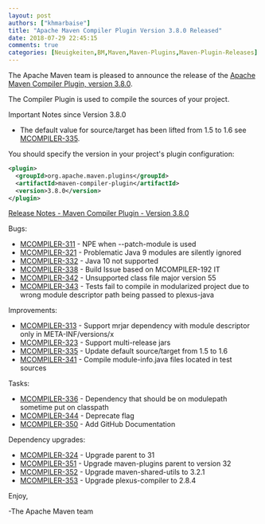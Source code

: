 ```yaml
---
layout: post
authors: ["khmarbaise"]
title: "Apache Maven Compiler Plugin Version 3.8.0 Released"
date: 2018-07-29 22:45:15
comments: true
categories: [Neuigkeiten,BM,Maven,Maven-Plugins,Maven-Plugin-Releases]
---
```

The Apache Maven team is pleased to announce the release of the 
[Apache Maven Compiler Plugin, version 3.8.0](https://maven.apache.org/plugins/maven-compiler-plugin/).

The Compiler Plugin is used to compile the sources of your project. 

Important Notes since Version 3.8.0

 * The default value for source/target has been lifted 
   from 1.5 to 1.6 see [MCOMPILER-335](https://issues.apache.org/jira/browse/MCOMPILER-335).


You should specify the version in your project's plugin configuration:

``` xml
<plugin>
  <groupId>org.apache.maven.plugins</groupId>
  <artifactId>maven-compiler-plugin</artifactId>
  <version>3.8.0</version>
</plugin>
```

<!-- more -->

[Release Notes - Maven Compiler Plugin - Version 3.8.0](https://issues.apache.org/jira/secure/ReleaseNote.jspa?projectId=12317225&version=12341563)


Bugs:

 * [MCOMPILER-311](https://issues.apache.org/jira/browse/MCOMPILER-311) - NPE when --patch-module is used
 * [MCOMPILER-321](https://issues.apache.org/jira/browse/MCOMPILER-321) - Problematic Java 9 modules are silently ignored
 * [MCOMPILER-332](https://issues.apache.org/jira/browse/MCOMPILER-332) - Java 10 not supported
 * [MCOMPILER-338](https://issues.apache.org/jira/browse/MCOMPILER-338) - Build Issue based on MCOMPILER-192 IT
 * [MCOMPILER-342](https://issues.apache.org/jira/browse/MCOMPILER-342) - Unsupported class file major version 55
 * [MCOMPILER-343](https://issues.apache.org/jira/browse/MCOMPILER-343) - Tests fail to compile in modularized project due to wrong module descriptor path being passed to plexus-java

Improvements:

 * [MCOMPILER-313](https://issues.apache.org/jira/browse/MCOMPILER-313) - Support mrjar dependency with module descriptor only in META-INF/versions/x
 * [MCOMPILER-323](https://issues.apache.org/jira/browse/MCOMPILER-323) - Support multi-release jars
 * [MCOMPILER-335](https://issues.apache.org/jira/browse/MCOMPILER-335) - Update default source/target from 1.5 to 1.6
 * [MCOMPILER-341](https://issues.apache.org/jira/browse/MCOMPILER-341) - Compile module-info.java files located in test sources

Tasks:

 * [MCOMPILER-336](https://issues.apache.org/jira/browse/MCOMPILER-336) - Dependency that should be on modulepath sometime put on classpath
 * [MCOMPILER-344](https://issues.apache.org/jira/browse/MCOMPILER-344) - Deprecate <optimize> flag
 * [MCOMPILER-350](https://issues.apache.org/jira/browse/MCOMPILER-350) - Add GitHub Documentation

Dependency upgrades:

 * [MCOMPILER-324](https://issues.apache.org/jira/browse/MCOMPILER-324) - Upgrade parent to 31
 * [MCOMPILER-351](https://issues.apache.org/jira/browse/MCOMPILER-351) - Upgrade maven-plugins parent to version 32
 * [MCOMPILER-352](https://issues.apache.org/jira/browse/MCOMPILER-352) - Upgrade maven-shared-utils to 3.2.1
 * [MCOMPILER-353](https://issues.apache.org/jira/browse/MCOMPILER-353) - Upgrade plexus-compiler to 2.8.4

Enjoy,

-The Apache Maven team
